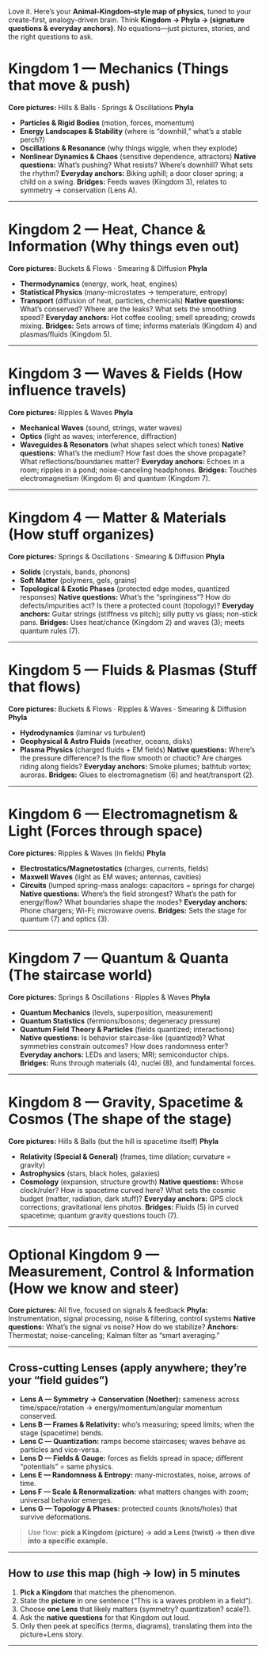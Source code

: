 Love it. Here’s your **Animal-Kingdom–style map of physics**, tuned to your create-first, analogy-driven brain. Think **Kingdom → Phyla → (signature questions & everyday anchors)**. No equations—just pictures, stories, and the right questions to ask.

# Kingdom 1 — **Mechanics (Things that move & push)**

**Core pictures:** Hills & Balls · Springs & Oscillations
**Phyla**

* **Particles & Rigid Bodies** (motion, forces, momentum)
* **Energy Landscapes & Stability** (where is “downhill,” what’s a stable perch?)
* **Oscillations & Resonance** (why things wiggle, when they explode)
* **Nonlinear Dynamics & Chaos** (sensitive dependence, attractors)
  **Native questions:** What’s pushing? What resists? Where’s downhill? What sets the rhythm?
  **Everyday anchors:** Biking uphill; a door closer spring; a child on a swing.
  **Bridges:** Feeds waves (Kingdom 3), relates to symmetry → conservation (Lens A).

---

# Kingdom 2 — **Heat, Chance & Information (Why things even out)**

**Core pictures:** Buckets & Flows · Smearing & Diffusion
**Phyla**

* **Thermodynamics** (energy, work, heat, engines)
* **Statistical Physics** (many-microstates → temperature, entropy)
* **Transport** (diffusion of heat, particles, chemicals)
  **Native questions:** What’s conserved? Where are the leaks? What sets the smoothing speed?
  **Everyday anchors:** Hot coffee cooling; smell spreading; crowds mixing.
  **Bridges:** Sets arrows of time; informs materials (Kingdom 4) and plasmas/fluids (Kingdom 5).

---

# Kingdom 3 — **Waves & Fields (How influence travels)**

**Core pictures:** Ripples & Waves
**Phyla**

* **Mechanical Waves** (sound, strings, water waves)
* **Optics** (light as waves; interference, diffraction)
* **Waveguides & Resonators** (what shapes select which tones)
  **Native questions:** What’s the medium? How fast does the shove propagate? What reflections/boundaries matter?
  **Everyday anchors:** Echoes in a room; ripples in a pond; noise-canceling headphones.
  **Bridges:** Touches electromagnetism (Kingdom 6) and quantum (Kingdom 7).

---

# Kingdom 4 — **Matter & Materials (How stuff organizes)**

**Core pictures:** Springs & Oscillations · Smearing & Diffusion
**Phyla**

* **Solids** (crystals, bands, phonons)
* **Soft Matter** (polymers, gels, grains)
* **Topological & Exotic Phases** (protected edge modes, quantized responses)
  **Native questions:** What’s the “springiness”? How do defects/impurities act? Is there a protected count (topology)?
  **Everyday anchors:** Guitar strings (stiffness vs pitch); silly putty vs glass; non-stick pans.
  **Bridges:** Uses heat/chance (Kingdom 2) and waves (3); meets quantum rules (7).

---

# Kingdom 5 — **Fluids & Plasmas (Stuff that flows)**

**Core pictures:** Buckets & Flows · Ripples & Waves · Smearing & Diffusion
**Phyla**

* **Hydrodynamics** (laminar vs turbulent)
* **Geophysical & Astro Fluids** (weather, oceans, disks)
* **Plasma Physics** (charged fluids + EM fields)
  **Native questions:** Where’s the pressure difference? Is the flow smooth or chaotic? Are charges riding along fields?
  **Everyday anchors:** Smoke plumes; bathtub vortex; auroras.
  **Bridges:** Glues to electromagnetism (6) and heat/transport (2).

---

# Kingdom 6 — **Electromagnetism & Light (Forces through space)**

**Core pictures:** Ripples & Waves (in fields)
**Phyla**

* **Electrostatics/Magnetostatics** (charges, currents, fields)
* **Maxwell Waves** (light as EM waves; antennas, cavities)
* **Circuits** (lumped spring-mass analogs: capacitors = springs for charge)
  **Native questions:** Where’s the field strongest? What’s the path for energy/flow? What boundaries shape the modes?
  **Everyday anchors:** Phone chargers; Wi-Fi; microwave ovens.
  **Bridges:** Sets the stage for quantum (7) and optics (3).

---

# Kingdom 7 — **Quantum & Quanta (The staircase world)**

**Core pictures:** Springs & Oscillations · Ripples & Waves
**Phyla**

* **Quantum Mechanics** (levels, superposition, measurement)
* **Quantum Statistics** (fermions/bosons; degeneracy pressure)
* **Quantum Field Theory & Particles** (fields quantized; interactions)
  **Native questions:** Is behavior staircase-like (quantized)? What symmetries constrain outcomes? How does randomness enter?
  **Everyday anchors:** LEDs and lasers; MRI; semiconductor chips.
  **Bridges:** Runs through materials (4), nuclei (8), and fundamental forces.

---

# Kingdom 8 — **Gravity, Spacetime & Cosmos (The shape of the stage)**

**Core pictures:** Hills & Balls (but the hill is spacetime itself)
**Phyla**

* **Relativity (Special & General)** (frames, time dilation; curvature = gravity)
* **Astrophysics** (stars, black holes, galaxies)
* **Cosmology** (expansion, structure growth)
  **Native questions:** Whose clock/ruler? How is spacetime curved here? What sets the cosmic budget (matter, radiation, dark stuff)?
  **Everyday anchors:** GPS clock corrections; gravitational lens photos.
  **Bridges:** Fluids (5) in curved spacetime; quantum gravity questions touch (7).

---

# Optional Kingdom 9 — **Measurement, Control & Information (How we know and steer)**

**Core pictures:** All five, focused on signals & feedback
**Phyla:** Instrumentation, signal processing, noise & filtering, control systems
**Native questions:** What’s the signal vs noise? How do we stabilize?
**Anchors:** Thermostat; noise-canceling; Kalman filter as “smart averaging.”

---

## Cross-cutting **Lenses** (apply anywhere; they’re your “field guides”)

* **Lens A — Symmetry → Conservation (Noether):** sameness across time/space/rotation → energy/momentum/angular momentum conserved.
* **Lens B — Frames & Relativity:** who’s measuring; speed limits; when the stage (spacetime) bends.
* **Lens C — Quantization:** ramps become staircases; waves behave as particles and vice-versa.
* **Lens D — Fields & Gauge:** forces as fields spread in space; different “potentials” = same physics.
* **Lens E — Randomness & Entropy:** many-microstates, noise, arrows of time.
* **Lens F — Scale & Renormalization:** what matters changes with zoom; universal behavior emerges.
* **Lens G — Topology & Phases:** protected counts (knots/holes) that survive deformations.

> Use flow: **pick a Kingdom (picture) → add a Lens (twist) → then dive into a specific example.**

---

## How to *use* this map (high → low) in 5 minutes

1. **Pick a Kingdom** that matches the phenomenon.
2. State the **picture** in one sentence (“This is a waves problem in a field”).
3. Choose **one Lens** that likely matters (symmetry? quantization? scale?).
4. Ask the **native questions** for that Kingdom out loud.
5. Only then peek at specifics (terms, diagrams), translating them into the picture+Lens story.

---
